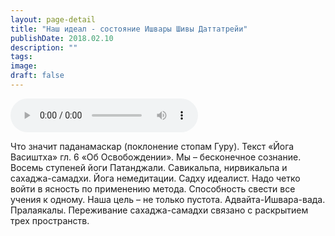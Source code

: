 ```yaml
---
layout: page-detail
title: "Наш идеал - состояние Ишвары Шивы Даттатрейи"
publishDate: 2018.02.10
description: ""
tags:
image:
draft: false
---
```


<audio title="2018.02.10 - Наш идеал - состояние Ишвары Шивы Даттатрейи.mp3" src="https://filer-api.advayta.org/v1.0/public/files/74690" controls=""></audio>

 Что значит паданамаскар (поклонение стопам Гуру). Текст «Йога Васиштха» гл. 6 «Об Освобождении». Мы – бесконечное сознание. Восемь ступеней йоги Патанджали. Савикальпа, нирвикальпа и сахаджа-самадхи. Йога немедитации. Садху идеалист. Надо четко войти в ясность по применению метода. Способность свести все учения к одному. Наша цель – не только пустота. Адвайта-Ишвара-вада. Пралаякалы. Переживание сахаджа-самадхи связано с раскрытием трех пространств. 

  
